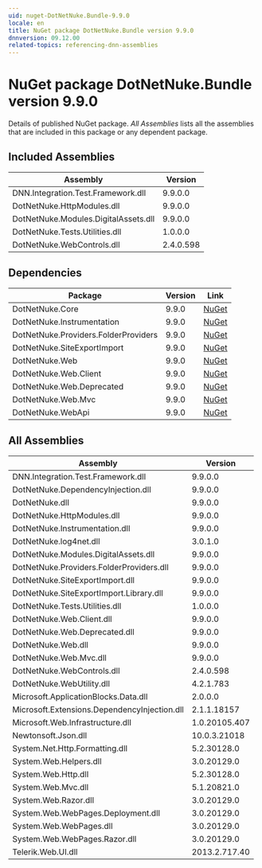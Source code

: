 ```yaml
---
uid: nuget-DotNetNuke.Bundle-9.9.0
locale: en
title: NuGet package DotNetNuke.Bundle version 9.9.0
dnnversion: 09.12.00
related-topics: referencing-dnn-assemblies
---
```


# NuGet package DotNetNuke.Bundle version 9.9.0
Details of published NuGet package.
*All Assemblies* lists all the assemblies that are included in this package or any dependent package.

## Included Assemblies

|Assembly|Version|
|---|---|
|DNN.Integration.Test.Framework.dll|9.9.0.0|
|DotNetNuke.HttpModules.dll|9.9.0.0|
|DotNetNuke.Modules.DigitalAssets.dll|9.9.0.0|
|DotNetNuke.Tests.Utilities.dll|1.0.0.0|
|DotNetNuke.WebControls.dll|2.4.0.598|

## Dependencies

|Package|Version|Link|
|---|---|---|
|DotNetNuke.Core|9.9.0|[NuGet](https://www.nuget.org/packages/DotNetNuke.Core/9.9.0)|
|DotNetNuke.Instrumentation|9.9.0|[NuGet](https://www.nuget.org/packages/DotNetNuke.Instrumentation/9.9.0)|
|DotNetNuke.Providers.FolderProviders|9.9.0|[NuGet](https://www.nuget.org/packages/DotNetNuke.Providers.FolderProviders/9.9.0)|
|DotNetNuke.SiteExportImport|9.9.0|[NuGet](https://www.nuget.org/packages/DotNetNuke.SiteExportImport/9.9.0)|
|DotNetNuke.Web|9.9.0|[NuGet](https://www.nuget.org/packages/DotNetNuke.Web/9.9.0)|
|DotNetNuke.Web.Client|9.9.0|[NuGet](https://www.nuget.org/packages/DotNetNuke.Web.Client/9.9.0)|
|DotNetNuke.Web.Deprecated|9.9.0|[NuGet](https://www.nuget.org/packages/DotNetNuke.Web.Deprecated/9.9.0)|
|DotNetNuke.Web.Mvc|9.9.0|[NuGet](https://www.nuget.org/packages/DotNetNuke.Web.Mvc/9.9.0)|
|DotNetNuke.WebApi|9.9.0|[NuGet](https://www.nuget.org/packages/DotNetNuke.WebApi/9.9.0)|

## All Assemblies

|Assembly|Version|
|---|---|
|DNN.Integration.Test.Framework.dll|9.9.0.0|
|DotNetNuke.DependencyInjection.dll|9.9.0.0|
|DotNetNuke.dll|9.9.0.0|
|DotNetNuke.HttpModules.dll|9.9.0.0|
|DotNetNuke.Instrumentation.dll|9.9.0.0|
|DotNetNuke.log4net.dll|3.0.1.0|
|DotNetNuke.Modules.DigitalAssets.dll|9.9.0.0|
|DotNetNuke.Providers.FolderProviders.dll|9.9.0.0|
|DotNetNuke.SiteExportImport.dll|9.9.0.0|
|DotNetNuke.SiteExportImport.Library.dll|9.9.0.0|
|DotNetNuke.Tests.Utilities.dll|1.0.0.0|
|DotNetNuke.Web.Client.dll|9.9.0.0|
|DotNetNuke.Web.Deprecated.dll|9.9.0.0|
|DotNetNuke.Web.dll|9.9.0.0|
|DotNetNuke.Web.Mvc.dll|9.9.0.0|
|DotNetNuke.WebControls.dll|2.4.0.598|
|DotNetNuke.WebUtility.dll|4.2.1.783|
|Microsoft.ApplicationBlocks.Data.dll|2.0.0.0|
|Microsoft.Extensions.DependencyInjection.dll|2.1.1.18157|
|Microsoft.Web.Infrastructure.dll|1.0.20105.407|
|Newtonsoft.Json.dll|10.0.3.21018|
|System.Net.Http.Formatting.dll|5.2.30128.0|
|System.Web.Helpers.dll|3.0.20129.0|
|System.Web.Http.dll|5.2.30128.0|
|System.Web.Mvc.dll|5.1.20821.0|
|System.Web.Razor.dll|3.0.20129.0|
|System.Web.WebPages.Deployment.dll|3.0.20129.0|
|System.Web.WebPages.dll|3.0.20129.0|
|System.Web.WebPages.Razor.dll|3.0.20129.0|
|Telerik.Web.UI.dll|2013.2.717.40|

